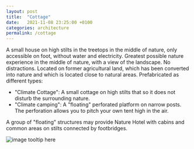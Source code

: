 ```yaml
---
layout: post
title:  "Cottage"
date:   2021-11-08 23:25:00 +0100
categories: architecture
permalink: /cottage
---
```

A small house on high stilts in the treetops in the middle of nature, only accessible on foot, without water and electricity. Greatest possible nature experience in the middle of nature, with a view of the landscape. No distractions. Located on former agricultural land, which has been converted into nature and which is located close to natural areas. Prefabricated as different types:

- "Climate Cottage": A small cottage on high stilts that so it does not disturb the surrounding nature.
- "Climate camping": A "floating" perforated platform on narrow posts. The perforation allows you to pitch your own tent high in the air.

A group of "floating" structures may provide Nature Hotel with cabins and common areas on stilts connected by footbridges.

![image tooltip here](https://media.tourispo.com/images/ecu/entity/e_sight/sight_treetop-walk-neckertal-mogelsberg_n72881-156419-1_l.jpg)
